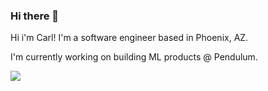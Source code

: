 ### Hi there 👋

Hi i'm Carl! I'm a software engineer based in Phoenix, AZ.

I'm currently working on building ML products @ Pendulum.

![](https://komarev.com/ghpvc/?username=ccentola&color=orange)

<!--
**ccentola/ccentola** is a ✨ _special_ ✨ repository because its `README.md` (this file) appears on your GitHub profile.

Here are some ideas to get you started:

- 🔭 I’m currently working on ...
- 🌱 I’m currently learning ...
- 👯 I’m looking to collaborate on ...
- 🤔 I’m looking for help with ...
- 💬 Ask me about ...
- 📫 How to reach me: ...
- 😄 Pronouns: ...
- ⚡ Fun fact: ...
-->
